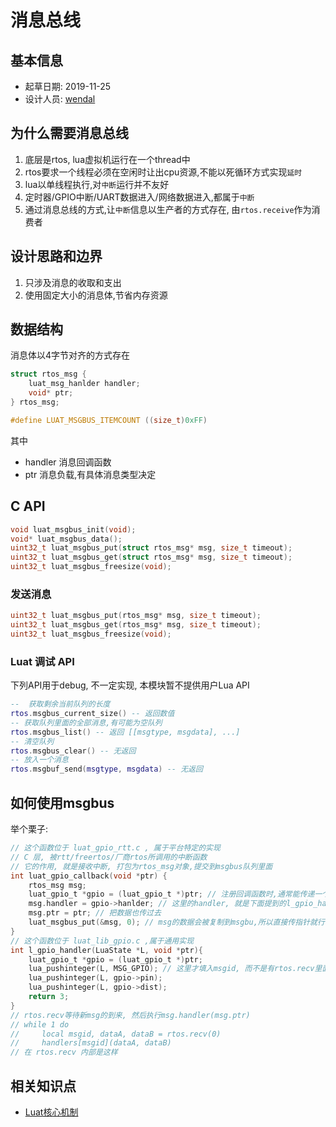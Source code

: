 # 消息总线

## 基本信息

* 起草日期: 2019-11-25
* 设计人员: [wendal](https://github.com/wendal)

## 为什么需要消息总线

1. 底层是rtos, lua虚拟机运行在一个thread中
2. rtos要求一个线程必须在空闲时让出cpu资源,不能以死循环方式实现`延时`
3. lua以单线程执行,对`中断`运行并不友好
4. 定时器/GPIO中断/UART数据进入/网络数据进入,都属于`中断`
5. 通过消息总线的方式,让`中断`信息以生产者的方式存在, 由`rtos.receive`作为消费者

## 设计思路和边界

1. 只涉及消息的收取和支出
2. 使用固定大小的消息体,节省内存资源

## 数据结构

消息体以4字节对齐的方式存在

```c
struct rtos_msg {
    luat_msg_hanlder handler;
    void* ptr;
} rtos_msg;

#define LUAT_MSGBUS_ITEMCOUNT ((size_t)0xFF)
```

其中

* handler 消息回调函数
* ptr     消息负载,有具体消息类型决定

## C API

```C
void luat_msgbus_init(void);
void* luat_msgbus_data();
uint32_t luat_msgbus_put(struct rtos_msg* msg, size_t timeout);
uint32_t luat_msgbus_get(struct rtos_msg* msg, size_t timeout);
uint32_t luat_msgbus_freesize(void);
```

### 发送消息

```c
uint32_t luat_msgbus_put(rtos_msg* msg, size_t timeout);
uint32_t luat_msgbus_get(rtos_msg* msg, size_t timeout);
uint32_t luat_msgbus_freesize(void);
```

### Luat 调试 API

下列API用于debug, 不一定实现, 本模块暂不提供用户Lua API

```lua
--  获取剩余当前队列的长度
rtos.msgbus_current_size() -- 返回数值
-- 获取队列里面的全部消息,有可能为空队列
rtos.msgbus_list() -- 返回 [[msgtype, msgdata], ...]
-- 清空队列
rtos.msgbus_clear() -- 无返回
-- 放入一个消息
rtos.msgbuf_send(msgtype, msgdata) -- 无返回
```

## 如何使用msgbus

举个栗子:

```c
// 这个函数位于 luat_gpio_rtt.c , 属于平台特定的实现
// C 层, 被rtt/freertos/厂商rtos所调用的中断函数
// 它的作用, 就是接收中断, 打包为rtos_msg对象,提交到msgbus队列里面
int luat_gpio_callback(void *ptr) {
    rtos_msg msg;
    luat_gpio_t *gpio = (luat_gpio_t *)ptr; // 注册回调函数时,通常能传递一个自定义的参数
    msg.handler = gpio->hanlder; // 这里的handler, 就是下面提到的l_gpio_handler方法
    msg.ptr = ptr; // 把数据也传过去
    luat_msgbus_put(&msg, 0); // msg的数据会被复制到msgbu,所以直接传指针就行
}
// 这个函数位于 luat_lib_gpio.c ,属于通用实现
int l_gpio_handler(LuaState *L, void *ptr){
    luat_gpio_t *gpio = (luat_gpio_t *)ptr;
    lua_pushinteger(L, MSG_GPIO); // 这里才填入msgid, 而不是有rtos.recv里面写逻辑判断
    lua_pushinteger(L, gpio->pin);
    lua_pushinteger(L, gpio->dist);
    return 3;
}
// rtos.recv等待新msg的到来, 然后执行msg.handler(msg.ptr)
// while 1 do
//     local msgid, dataA, dataB = rtos.recv(0)
//     handlers[msgid](dataA, dataB)
// 在 rtos.recv 内部是这样
```
## 相关知识点

* [Luat核心机制](luat_core.md)
